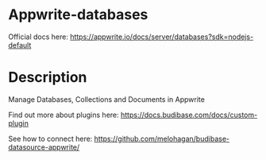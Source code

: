 # Appwrite-databases
Official docs here: https://appwrite.io/docs/server/databases?sdk=nodejs-default

# Description
Manage Databases, Collections and Documents in Appwrite

Find out more about plugins here: https://docs.budibase.com/docs/custom-plugin

See how to connect here: https://github.com/melohagan/budibase-datasource-appwrite/

